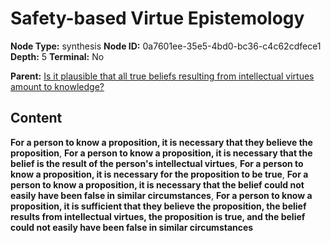 # Safety-based Virtue Epistemology

**Node Type:** synthesis
**Node ID:** 0a7601ee-35e5-4bd0-bc36-c4c62cdfece1
**Depth:** 5
**Terminal:** No

**Parent:** [Is it plausible that all true beliefs resulting from intellectual virtues amount to knowledge?](is-it-plausible-that-all-true-beliefs-resulting-from-intellectual-virtues-amount-to-knowledge-antithesis-457c25a2-ceec-46f7-ae21-075201d9b3a2.md)

## Content

**For a person to know a proposition, it is necessary that they believe the proposition**, **For a person to know a proposition, it is necessary that the belief is the result of the person's intellectual virtues**, **For a person to know a proposition, it is necessary for the proposition to be true**, **For a person to know a proposition, it is necessary that the belief could not easily have been false in similar circumstances**, **For a person to know a proposition, it is sufficient that they believe the proposition, the belief results from intellectual virtues, the proposition is true, and the belief could not easily have been false in similar circumstances**
